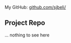 My GitHub: [github.com/sjbeli/](https://github.com/sjbeli/)

## Project Repo

... nothing to see here

<!-- -   **ACE Computer** current: [acecomputernh.com](https://acecomputernh.com/ "Current ACE Computer website") -->

<!-- -   **ACE Computer** website in development: [sjbeli.github.io/ace](https://sjbeli.github.io/ace/ "ACE Computer website in development")
 -->
